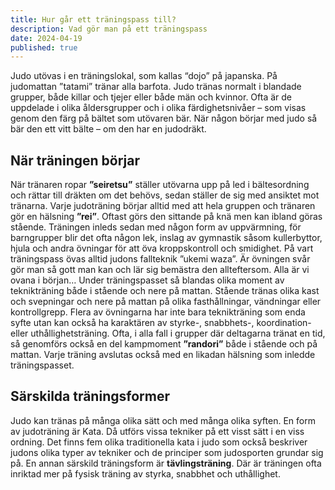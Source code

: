 ```yaml
---
title: Hur går ett träningspass till?
description: Vad gör man på ett träningspass
date: 2024-04-19
published: true
---
```


Judo utövas i en träningslokal, som kallas “dojo” på japanska. På judomattan ”tatami” tränar alla barfota. Judo tränas normalt i blandade grupper, både killar och tjejer eller både män och kvinnor. Ofta är de uppdelade i olika åldersgrupper och i olika färdighetsnivåer – som visas genom den färg på bältet som utövaren bär. När någon börjar med judo så bär den ett vitt bälte – om den har en judodräkt.

## När träningen börjar

När tränaren ropar **”seiretsu”** ställer utövarna upp på led i bältesordning och rättar till dräkten om det behövs, sedan ställer de sig med ansiktet mot tränarna. Varje judoträning börjar alltid med att hela gruppen och tränaren gör en hälsning **”rei”**. Oftast görs den sittande på knä men kan ibland göras stående.
Träningen inleds sedan med någon form av uppvärmning, för barngrupper blir det ofta någon lek, inslag av gymnastik såsom kullerbyttor, hjula och andra övningar för att öva kroppskontroll och smidighet. På vart träningspass övas alltid judons fallteknik ”ukemi waza”. Är övningen svår gör man så gott man kan och lär sig bemästra den allteftersom. Alla är vi ovana i början…
Under träningspasset så blandas olika moment av teknikträning både i stående och nere på mattan. Stående tränas olika kast och svepningar och nere på mattan på olika fasthållningar, vändningar eller kontrollgrepp. Flera av övningarna har inte bara teknikträning som enda syfte utan kan också ha karaktären av styrke-, snabbhets-, koordination- eller uthållighetsträning.
Ofta, i alla fall i grupper där deltagarna tränat en tid, så genomförs också en del kampmoment **”randori”** både i stående och på mattan.
Varje träning avslutas också med en likadan hälsning som inledde träningspasset.

## Särskilda träningsformer

Judo kan tränas på många olika sätt och med många olika syften. En form av judoträning är Kata. Då utförs vissa tekniker på ett visst sätt i en viss ordning. Det finns fem olika traditionella kata i judo som också beskriver judons olika typer av tekniker och de principer som judosporten grundar sig på. En annan särskild träningsform är **tävlingsträning**. Där är träningen ofta inriktad mer på fysisk träning av styrka, snabbhet och uthållighet.
